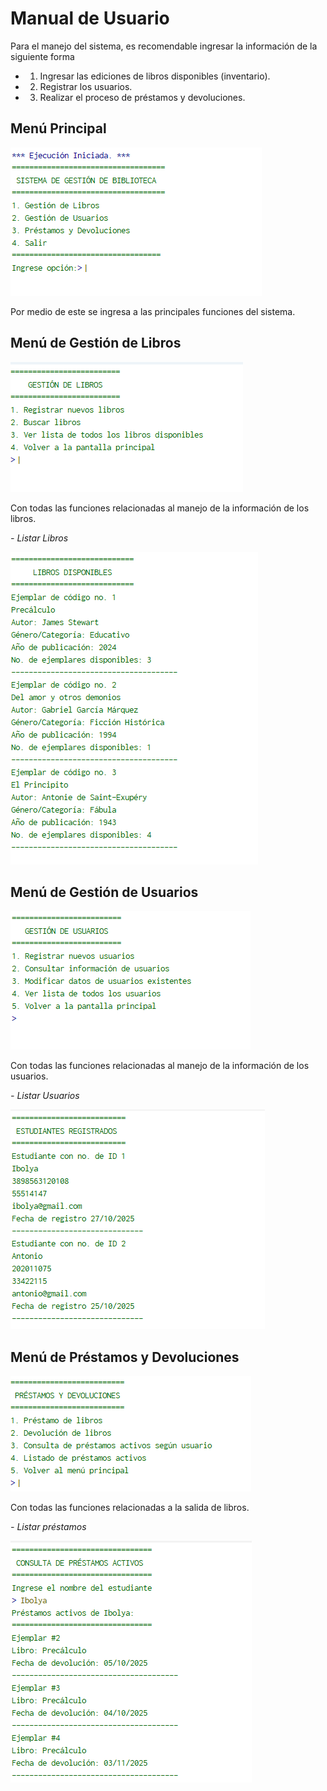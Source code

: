 # Manual de Usuario

Para el manejo del sistema, es recomendable ingresar la información de la siguiente forma

* 1. Ingresar las ediciones de libros disponibles (inventario).
* 2. Registrar los usuarios.
* 3. Realizar el proceso de préstamos y devoluciones.

## Menú Principal

![This is an alt text.](/1menuprincipal.png)

Por medio de este se ingresa a las principales funciones del sistema.

## Menú de Gestión de Libros

![This is an alt text.](/2gestionlibros.png)

Con todas las funciones relacionadas al manejo de la información de los libros.

_- Listar Libros_

![alt text](5librosdisponibles.png)

## Menú de Gestión de Usuarios

![alt text](6gestionusuarios.png)

Con todas las funciones relacionadas al manejo de la información de los usuarios.

_- Listar Usuarios_

![alt text](10estudiantesregistrados.png)

## Menú de Préstamos y Devoluciones

![This is an alt text.](/prestamosydevoluciones.png)

Con todas las funciones relacionadas a la salida de libros.

_- Listar préstamos_

![alt text](12prestamosactivos.png)